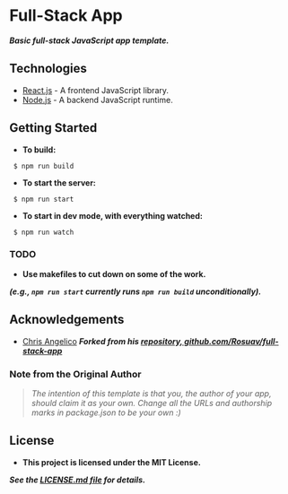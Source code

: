 # Full-Stack App #

 ***Basic full-stack JavaScript app template.***

## Technologies ##
 * [React.js](https://facebook.github.io/react/) - A frontend JavaScript library.
 * [Node.js](https://nodejs.org/en/) - A backend JavaScript runtime.

## Getting Started ##

* __To build:__
 ```
  $ npm run build
 ```

* __To start the server:__
 ```
  $ npm run start
 ```

* __To start in dev mode, with everything watched:__
 ```
  $ npm run watch
 ```

### TODO ###
 * __Use makefiles to cut down on some of the work.__

  ***(e.g., `npm run start` currently runs `npm run build` unconditionally).***

## Acknowledgements ##
 * [Chris Angelico](https://gist.github.com/Rosuav)
  ***Forked from his [repository, github.com/Rosuav/full-stack-app](https://github.com/Rosuav/full-stack-app)***

### Note from the Original Author ###
 > *The intention of this template is that you, the author of your app, should claim it as your own.*
 > *Change all the URLs and authorship marks in package.json to be your own :)*

## License ##
 * __This project is licensed under the MIT License.__

  ***See the [LICENSE.md file](https://github.com/Rosuav/full-stack-app/blob/master/LICENSE) for details.***
